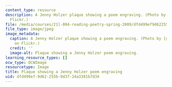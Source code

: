 ```yaml
---
content_type: resource
description: A Jenny Holzer plaque showing a poem engraving. (Photo by gredaline on
  Flickr.)
file: /media/courses/21l-004-reading-poetry-spring-2009/dfd499ef9d62255b9d3724a3381b7d34_21l-004s09-th.jpg
file_type: image/jpeg
image_metadata:
  caption: A Jenny Holzer plaque showing a poem engraving. (Photo by [gredaline](http://www.flickr.com/photos/firefleet/2197237098/)
    on Flickr.)
  credit: ''
  image-alt: Plaque showing a Jenny Holzer poem engraving.
learning_resource_types: []
ocw_type: OCWImage
resourcetype: Image
title: Plaque showing a Jenny Holzer poem engraving
uid: dfd499ef-9d62-255b-9d37-24a3381b7d34
---
```

